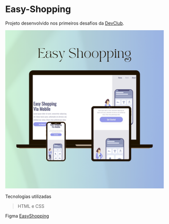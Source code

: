 # Easy-Shopping

Projeto desenvolvido nos primeiros desafios da <a href="https://rodolfomori.com.br/devclub">DevClub</a></h2>.


<img src="https://raw.githubusercontent.com/NatanMendesDF/Easy-Shopping/47c2c7cce4f8d720eadf595fa3f12b6db6cab596/New%20Product%20Mockup%20Now%20Available%20Marketing%20Promotion%20Instagram%20Post.png" />

Tecnologias utilizadas

>HTML e CSS

Figma <a href="https://www.figma.com/file/NLeHPJXuYE08PPmRce9nhP/Shopping-via-mobile-illustration?node-id=0%3A1&_gl=1*19c4008*_ga*NzE4NzU2NzA2LjE2ODM4NDU4NDQ.*_ga_37GXT4VGQK*MTY4NzYzODY3OC43OC4xLjE2ODc2NDAwNjMuMC4wLjA.">EasyShopping</a></b2>

